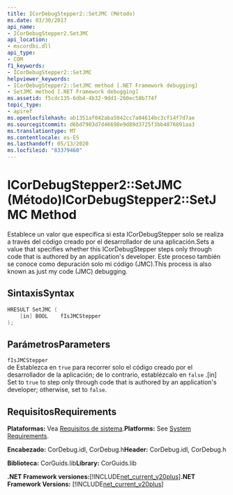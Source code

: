 ```yaml
---
title: ICorDebugStepper2::SetJMC (Método)
ms.date: 03/30/2017
api_name:
- ICorDebugStepper2.SetJMC
api_location:
- mscordbi.dll
api_type:
- COM
f1_keywords:
- ICorDebugStepper2::SetJMC
helpviewer_keywords:
- ICorDebugStepper2::SetJMC method [.NET Framework debugging]
- SetJMC method [.NET Framework debugging]
ms.assetid: f5cdc135-6db4-4b32-9dd1-260ec58b774f
topic_type:
- apiref
ms.openlocfilehash: ab1351af042aba5042cc7a04614bc3cf14f7d7ae
ms.sourcegitcommit: d6bd7903d7d46698e9d89d3725f3bb4876891aa3
ms.translationtype: MT
ms.contentlocale: es-ES
ms.lasthandoff: 05/13/2020
ms.locfileid: "83379460"
---
```

# <a name="icordebugstepper2setjmc-method"></a><span data-ttu-id="5240f-102">ICorDebugStepper2::SetJMC (Método)</span><span class="sxs-lookup"><span data-stu-id="5240f-102">ICorDebugStepper2::SetJMC Method</span></span>
<span data-ttu-id="5240f-103">Establece un valor que especifica si esta ICorDebugStepper solo se realiza a través del código creado por el desarrollador de una aplicación.</span><span class="sxs-lookup"><span data-stu-id="5240f-103">Sets a value that specifies whether this ICorDebugStepper steps only through code that is authored by an application's developer.</span></span> <span data-ttu-id="5240f-104">Este proceso también se conoce como depuración solo mi código (JMC).</span><span class="sxs-lookup"><span data-stu-id="5240f-104">This process is also known as just my code (JMC) debugging.</span></span>  
  
## <a name="syntax"></a><span data-ttu-id="5240f-105">Sintaxis</span><span class="sxs-lookup"><span data-stu-id="5240f-105">Syntax</span></span>  
  
```cpp  
HRESULT SetJMC (  
    [in] BOOL    fIsJMCStepper  
);  
```  
  
## <a name="parameters"></a><span data-ttu-id="5240f-106">Parámetros</span><span class="sxs-lookup"><span data-stu-id="5240f-106">Parameters</span></span>  
 `fIsJMCStepper`  
 <span data-ttu-id="5240f-107">de Establezca en `true` para recorrer solo el código creado por el desarrollador de la aplicación; de lo contrario, establézcalo en `false` .</span><span class="sxs-lookup"><span data-stu-id="5240f-107">[in] Set to `true` to step only through code that is authored by an application's developer; otherwise, set to `false`.</span></span>  
  
## <a name="requirements"></a><span data-ttu-id="5240f-108">Requisitos</span><span class="sxs-lookup"><span data-stu-id="5240f-108">Requirements</span></span>  
 <span data-ttu-id="5240f-109">**Plataformas:** Vea [Requisitos de sistema](../../get-started/system-requirements.md).</span><span class="sxs-lookup"><span data-stu-id="5240f-109">**Platforms:** See [System Requirements](../../get-started/system-requirements.md).</span></span>  
  
 <span data-ttu-id="5240f-110">**Encabezado:** CorDebug.idl, CorDebug.h</span><span class="sxs-lookup"><span data-stu-id="5240f-110">**Header:** CorDebug.idl, CorDebug.h</span></span>  
  
 <span data-ttu-id="5240f-111">**Biblioteca:** CorGuids.lib</span><span class="sxs-lookup"><span data-stu-id="5240f-111">**Library:** CorGuids.lib</span></span>  
  
 <span data-ttu-id="5240f-112">**.NET Framework versiones:**[!INCLUDE[net_current_v20plus](../../../../includes/net-current-v20plus-md.md)]</span><span class="sxs-lookup"><span data-stu-id="5240f-112">**.NET Framework Versions:** [!INCLUDE[net_current_v20plus](../../../../includes/net-current-v20plus-md.md)]</span></span>
